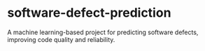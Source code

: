 # software-defect-prediction
A machine learning-based project for predicting software defects, improving code quality and reliability.
